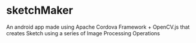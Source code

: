 # sketchMaker

An android app made using Apache Cordova Framework + OpenCV.js that creates Sketch using a series of Image Processing Operations
